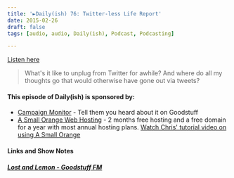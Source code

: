 ```yaml
---
title: '►Daily(ish) 76: Twitter-less Life Report'
date: 2015-02-26
draft: false
tags: [audio, audio, Daily(ish), Podcast, Podcasting]

---
```


[Listen here](http://goodstuff.fm/dailyish/76)

> What's it like to unplug from Twitter for awhile? And where do all my thoughts go that would otherwise have gone out via tweets?

#### This episode of Daily(ish) is sponsored by:

*   [Campaign Monitor](http://ift.tt/rqRIS2) - Tell them you heard about it on Goodstuff
*   [A Small Orange Web Hosting](http://ift.tt/1oqsVa4) - 2 months free hosting and a free domain for a year with most annual hosting plans. [Watch Chris' tutorial video on using A Small Orange](http://ift.tt/1CMk9eH)

#### Links and Show Notes

##### [Lost and Lemon - Goodstuff FM](http://goodstuff.fm/ll)